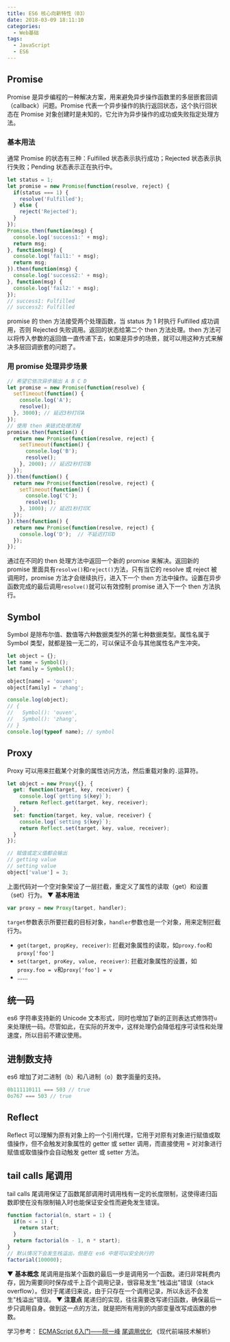 ```yaml
---
title: ES6 核心向新特性（03）
date: 2018-03-09 18:11:10
categories: 
  - Web基础
tags: 
  - JavaScript
  - ES6
---
```

## Promise
Promise 是异步编程的一种解决方案，用来避免异步操作函数里的多层嵌套回调（callback）问题。Promise 代表一个异步操作的执行返回状态，这个执行回状态在 Promise 对象创建时是未知的，它允许为异步操作的成功或失败指定处理方法。

### 基本用法
通常 Promise 的状态有三种：Fulfilled 状态表示执行成功；Rejected 状态表示执行失败；Pending 状态表示正在执行中。
```js
let status = 1;
let promise = new Promise(function(resolve, reject) {
  if(status === 1) {
    resolve('Fulfilled');
  } else {
    reject('Rejected');
  }
});
Promise.then(function(msg) {
  console.log('success1:' + msg);
  return msg;
}, function(msg) {
  console.log('fail1:' + msg);
  return msg;
}).then(function(msg) {
  console.log('success2:' + msg);
}, function(msg) {
  console.log('fail2:' + msg);
});
// success1: Fulfilled
// success2: Fulfilled
```
promise 的 then 方法接受两个处理函数，当 status 为 1 时执行 Fulfilled 成功调用，否则 Rejected 失败调用。返回的状态给第二个 then 方法处理。then 方法可以将传入参数的返回值一直传递下去，如果是异步的场景，就可以用这种方式来解决多层回调嵌套的问题了。
### 用 promise 处理异步场景
```js
// 希望它依次异步输出 A B C D
let promise = new Promise(function(resolve) {
  setTimeout(function() {
    console.log('A');
    resolve();
  }, 3000); // 延迟3秒打印A
});
// 使用 then 来链式处理流程
promise.then(function() {
  return new Promise(function(resolve, reject) {
    setTimeout(function() {
      console.log('B');
      resolve();
    }, 2000); // 延迟2秒打印B
  });
}).then(function() {
  return new Promise(function(resolve, reject) {
    setTimeout(function() {
      console.log('C');
      resolve();
    }, 1000); // 延迟1秒打印C
  });
}).then(function() {
  return new Promise(function(resolve, reject) {
    console.log('D');  // 不延迟打印D
  });
});
```
通过在不同的 then 处理方法中返回一个新的 promise 来解决。返回新的 promise 里面具有`resolve()`和`reject()`方法，只有当它的 resolve 或 reject 被调用时，promise 方法才会继续执行，进入下一个 then 方法中操作。设置在异步函数完成的最后调用`resolve()`就可以有效控制 promise 进入下一个 then 方法执行。
## Symbol
Symbol 是除布尔值、数值等六种数据类型外的第七种数据类型。属性名属于 Symbol 类型，就都是独一无二的，可以保证不会与其他属性名产生冲突。
```js
let object = {};
let name = Symbol();
let family = Symbol();

object[name] = 'ouven';
object[family] = 'zhang';

console.log(object);
// {
//   Symbol(): 'ouven',
//   Symbol(): 'zhang',
// }
console.log(typeof name); // symbol
```
## Proxy
Proxy 可以用来拦截某个对象的属性访问方法，然后重载对象的`.`运算符。
```js
let object = new Proxy({}, {
  get: function(target, key, receiver) {
    console.log(`getting ${key}`);
    return Reflect.get(target, key, receiver);
  },
  set: function(target, key, value, receiver) {
    console.log(`setting ${key}`);
    return Reflect.set(target, key, value, receiver);
  }
});

// 赋值或定义值都会输出
// getting value
// setting value
object['value'] = 3;
```
上面代码对一个空对象架设了一层拦截，重定义了属性的读取（get）和设置（set）行为。 
▼ **基本用法**
```js
var proxy = new Proxy(target, handler);
```
`target`参数表示所要拦截的目标对象，`handler`参数也是一个对象，用来定制拦截行为。
* `get(target, propKey, receiver)`: 拦截对象属性的读取，如`proxy.foo`和`proxy['foo']`
* `set(target, proKey, value, receiver)`: 拦截对象属性的设置，如`proxy.foo = v`和`proxy['foo'] = v`
* ......

## 统一码
es6 字符串支持新的 Unicode 文本形式，同时也增加了新的正则表达式修饰符`u`来处理统一码。尽管如此，在实际的开发中，这样处理仍会降低程序可读性和处理速度，所以目前不建议使用。

## 进制数支持
es6 增加了对二进制（b）和八进制（o）数字面量的支持。
```js
0b111110111 === 503 // true
0o767 === 503 // true
```

## Reflect
Reflect 可以理解为原有对象上的一个引用代理，它用于对原有对象进行赋值或取值操作，但不会触发对象属性的 getter 或 setter 调用，而直接使用 = 对对象进行赋值或取值操作会自动触发 getter 或 setter 方法。

## tail calls 尾调用
tail calls 尾调用保证了函数尾部调用时调用栈有一定的长度限制，这使得递归函数即使在没有限制输入时也能保证安全性而避免发生错误。
```js
function factorial(n, start = 1) {
  if(n < = 1) {
    return start;    
  }
  return factorial(n - 1, n * start);
}
// 默认情况下会发生栈溢出，但是在 es6 中是可以安全执行的
factorial(100000);
```
▼ **基本概念**
尾调用是指某个函数的最后一步是调用另一个函数。递归非常耗费内存，因为需要同时保存成千上百个调用记录，很容易发生"栈溢出"错误（stack overflow）。但对于尾递归来说，由于只存在一个调用记录，所以永远不会发生"栈溢出"错误。
▼ **注意点**
尾递归的实现，往往需要改写递归函数，确保最后一步只调用自身。做到这一点的方法，就是把所有用到的内部变量改写成函数的参数。

学习参考：
[ECMAScript 6入门——阮一峰](http://es6.ruanyifeng.com/)
[尾调用优化](http://www.ruanyifeng.com/blog/2015/04/tail-call.html)
《现代前端技术解析》